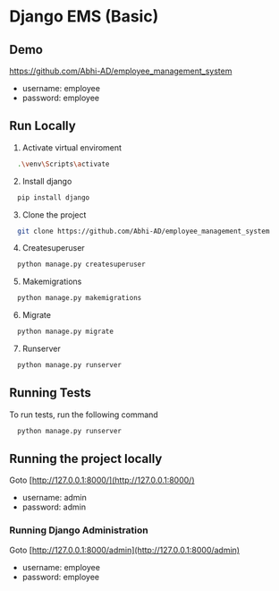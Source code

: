 

# Django EMS (Basic)



## Demo
https://github.com/Abhi-AD/employee_management_system

- username: employee
- password: employee

## Run Locally


  1. Activate virtual enviroment

```bash
  .\venv\Scripts\activate
```

  2. Install django
```bash
  pip install django
```

  3. Clone the project

```bash
  git clone https://github.com/Abhi-AD/employee_management_system
```
  4. Createsuperuser

```bash
  python manage.py createsuperuser
```
  5. Makemigrations

```bash
  python manage.py makemigrations
```
   6. Migrate

```bash
  python manage.py migrate
```
  7. Runserver
```bash
  python manage.py runserver
```

## Running Tests

To run tests, run the following command

```bash
  python manage.py runserver
```

## Running the project locally

Goto [http://127.0.0.1:8000/](http://127.0.0.1:8000/)
- username: admin
- password: admin

### Running Django Administration

Goto [http://127.0.0.1:8000/admin](http://127.0.0.1:8000/admin)
- username: employee
- password: employee
  
